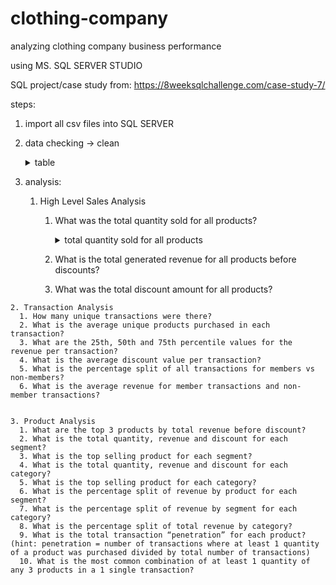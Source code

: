 # clothing-company
analyzing clothing company business performance

using MS. SQL SERVER STUDIO

SQL project/case study from: https://8weeksqlchallenge.com/case-study-7/

steps:
  1. import all csv files into SQL SERVER
  2. data checking -> clean
      <details>
      <summary>table</summary>
      <img src="https://github.com/mas-tono/clothing-company/blob/main/image/1.%20table.jpg">
      </details>

  3. analysis:
  
      1. High Level Sales Analysis    
        
          1. What was the total quantity sold for all products?      
              <details>
              <summary>total quantity sold for all products</summary>
              <pre>select SUM(qty) as total_all_product_sold
              from clothing_sales;</pre>
              <img src="https://github.com/mas-tono/clothing-company/blob/main/image/1.%20total%20quantity%20sold%20for%20all%20products.jpg">
              </details>

          2. What is the total generated revenue for all products before discounts?
          3. What was the total discount amount for all products?


    2. Transaction Analysis
      1. How many unique transactions were there?
      2. What is the average unique products purchased in each transaction?
      3. What are the 25th, 50th and 75th percentile values for the revenue per transaction?
      4. What is the average discount value per transaction?
      5. What is the percentage split of all transactions for members vs non-members? 
      6. What is the average revenue for member transactions and non-member transactions?


    3. Product Analysis
      1. What are the top 3 products by total revenue before discount?
      2. What is the total quantity, revenue and discount for each segment?
      3. What is the top selling product for each segment?
      4. What is the total quantity, revenue and discount for each category?
      5. What is the top selling product for each category?
      6. What is the percentage split of revenue by product for each segment?
      7. What is the percentage split of revenue by segment for each category?
      8. What is the percentage split of total revenue by category?
      9. What is the total transaction “penetration” for each product? (hint: penetration = number of transactions where at least 1 quantity of a product was purchased divided by total number of transactions)
      10. What is the most common combination of at least 1 quantity of any 3 products in a 1 single transaction?
